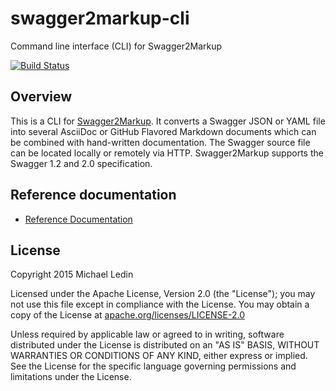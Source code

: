 # swagger2markup-cli
Command line interface (CLI) for Swagger2Markup

[![Build Status](https://travis-ci.org/Swagger2Markup/swagger2markup-cli.svg?branch=master)](https://travis-ci.org/Swagger2Markup/swagger2markup-cli)

## Overview

This is a CLI for [Swagger2Markup](https://github.com/Swagger2Markup/swagger2markup).
It converts a Swagger JSON or YAML file into several AsciiDoc or GitHub Flavored Markdown documents which can be combined with hand-written documentation. The Swagger source file can be located locally or remotely via HTTP. Swagger2Markup supports the Swagger 1.2 and 2.0 specification.

## Reference documentation
- [Reference Documentation](http://swagger2markup.readme.io/)

## License

Copyright 2015 Michael Ledin

Licensed under the Apache License, Version 2.0 (the "License");
you may not use this file except in compliance with the License.
You may obtain a copy of the License at [apache.org/licenses/LICENSE-2.0](http://www.apache.org/licenses/LICENSE-2.0)

Unless required by applicable law or agreed to in writing, software
distributed under the License is distributed on an "AS IS" BASIS,
WITHOUT WARRANTIES OR CONDITIONS OF ANY KIND, either express or implied.
See the License for the specific language governing permissions and
limitations under the License.
